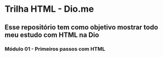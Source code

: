 # Trilha HTML - Dio.me
## Esse repositório tem como objetivo mostrar todo meu estudo com HTML na Dio

### Módulo 01 - Primeiros passos com HTML
